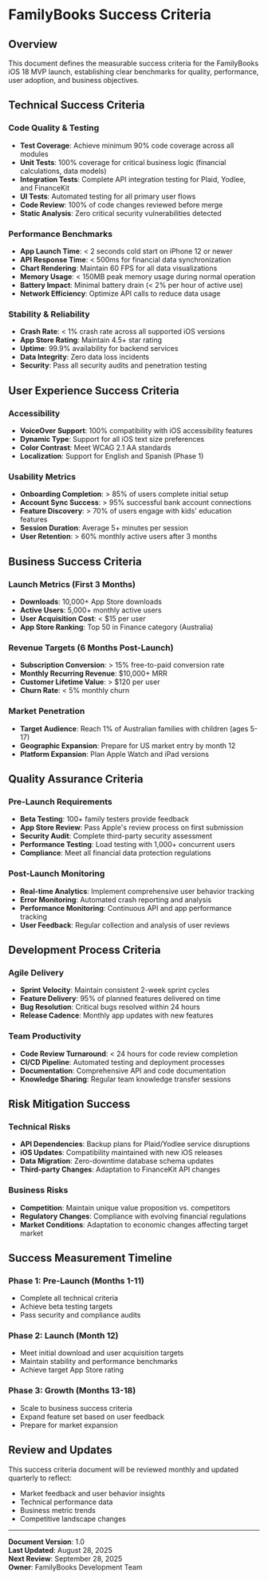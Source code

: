 # FamilyBooks Success Criteria

## Overview

This document defines the measurable success criteria for the FamilyBooks iOS 18 MVP launch, establishing clear benchmarks for quality, performance, user adoption, and business objectives.

## Technical Success Criteria

### Code Quality & Testing
- **Test Coverage**: Achieve minimum 90% code coverage across all modules
- **Unit Tests**: 100% coverage for critical business logic (financial calculations, data models)
- **Integration Tests**: Complete API integration testing for Plaid, Yodlee, and FinanceKit
- **UI Tests**: Automated testing for all primary user flows
- **Code Review**: 100% of code changes reviewed before merge
- **Static Analysis**: Zero critical security vulnerabilities detected

### Performance Benchmarks
- **App Launch Time**: < 2 seconds cold start on iPhone 12 or newer
- **API Response Time**: < 500ms for financial data synchronization
- **Chart Rendering**: Maintain 60 FPS for all data visualizations
- **Memory Usage**: < 150MB peak memory usage during normal operation
- **Battery Impact**: Minimal battery drain (< 2% per hour of active use)
- **Network Efficiency**: Optimize API calls to reduce data usage

### Stability & Reliability
- **Crash Rate**: < 1% crash rate across all supported iOS versions
- **App Store Rating**: Maintain 4.5+ star rating
- **Uptime**: 99.9% availability for backend services
- **Data Integrity**: Zero data loss incidents
- **Security**: Pass all security audits and penetration testing

## User Experience Success Criteria

### Accessibility
- **VoiceOver Support**: 100% compatibility with iOS accessibility features
- **Dynamic Type**: Support for all iOS text size preferences
- **Color Contrast**: Meet WCAG 2.1 AA standards
- **Localization**: Support for English and Spanish (Phase 1)

### Usability Metrics
- **Onboarding Completion**: > 85% of users complete initial setup
- **Account Sync Success**: > 95% successful bank account connections
- **Feature Discovery**: > 70% of users engage with kids' education features
- **Session Duration**: Average 5+ minutes per session
- **User Retention**: > 60% monthly active users after 3 months

## Business Success Criteria

### Launch Metrics (First 3 Months)
- **Downloads**: 10,000+ App Store downloads
- **Active Users**: 5,000+ monthly active users
- **User Acquisition Cost**: < $15 per user
- **App Store Ranking**: Top 50 in Finance category (Australia)

### Revenue Targets (6 Months Post-Launch)
- **Subscription Conversion**: > 15% free-to-paid conversion rate
- **Monthly Recurring Revenue**: $10,000+ MRR
- **Customer Lifetime Value**: > $120 per user
- **Churn Rate**: < 5% monthly churn

### Market Penetration
- **Target Audience**: Reach 1% of Australian families with children (ages 5-17)
- **Geographic Expansion**: Prepare for US market entry by month 12
- **Platform Expansion**: Plan Apple Watch and iPad versions

## Quality Assurance Criteria

### Pre-Launch Requirements
- **Beta Testing**: 100+ family testers provide feedback
- **App Store Review**: Pass Apple's review process on first submission
- **Security Audit**: Complete third-party security assessment
- **Performance Testing**: Load testing with 1,000+ concurrent users
- **Compliance**: Meet all financial data protection regulations

### Post-Launch Monitoring
- **Real-time Analytics**: Implement comprehensive user behavior tracking
- **Error Monitoring**: Automated crash reporting and analysis
- **Performance Monitoring**: Continuous API and app performance tracking
- **User Feedback**: Regular collection and analysis of user reviews

## Development Process Criteria

### Agile Delivery
- **Sprint Velocity**: Maintain consistent 2-week sprint cycles
- **Feature Delivery**: 95% of planned features delivered on time
- **Bug Resolution**: Critical bugs resolved within 24 hours
- **Release Cadence**: Monthly app updates with new features

### Team Productivity
- **Code Review Turnaround**: < 24 hours for code review completion
- **CI/CD Pipeline**: Automated testing and deployment processes
- **Documentation**: Comprehensive API and code documentation
- **Knowledge Sharing**: Regular team knowledge transfer sessions

## Risk Mitigation Success

### Technical Risks
- **API Dependencies**: Backup plans for Plaid/Yodlee service disruptions
- **iOS Updates**: Compatibility maintained with new iOS releases
- **Data Migration**: Zero-downtime database schema updates
- **Third-party Changes**: Adaptation to FinanceKit API changes

### Business Risks
- **Competition**: Maintain unique value proposition vs. competitors
- **Regulatory Changes**: Compliance with evolving financial regulations
- **Market Conditions**: Adaptation to economic changes affecting target market

## Success Measurement Timeline

### Phase 1: Pre-Launch (Months 1-11)
- Complete all technical criteria
- Achieve beta testing targets
- Pass security and compliance audits

### Phase 2: Launch (Month 12)
- Meet initial download and user acquisition targets
- Maintain stability and performance benchmarks
- Achieve target App Store rating

### Phase 3: Growth (Months 13-18)
- Scale to business success criteria
- Expand feature set based on user feedback
- Prepare for market expansion

## Review and Updates

This success criteria document will be reviewed monthly and updated quarterly to reflect:
- Market feedback and user behavior insights
- Technical performance data
- Business metric trends
- Competitive landscape changes

---

**Document Version**: 1.0  
**Last Updated**: August 28, 2025  
**Next Review**: September 28, 2025  
**Owner**: FamilyBooks Development Team